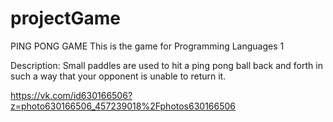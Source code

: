 # projectGame
PING PONG GAME
This is the game for Programming Languages 1

Description:
Small paddles are used to hit a ping pong ball back and forth in such a way that your opponent is unable to return it.

https://vk.com/id630166506?z=photo630166506_457239018%2Fphotos630166506
